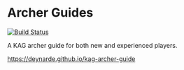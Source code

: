 # Archer Guides

[![Build Status](https://api.travis-ci.org/deynarde/kag-archer-guide.svg)](https://travis-ci.org/deynarde/kag-archer-guide)

A KAG archer guide for both new and experienced players.

https://deynarde.github.io/kag-archer-guide

